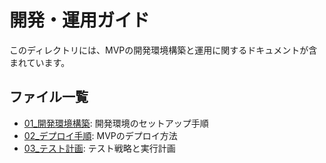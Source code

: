 # 開発・運用ガイド

このディレクトリには、MVPの開発環境構築と運用に関するドキュメントが含まれています。

## ファイル一覧

- [01_開発環境構築](./01_開発環境構築.md): 開発環境のセットアップ手順
- [02_デプロイ手順](./02_デプロイ手順.md): MVPのデプロイ方法
- [03_テスト計画](./03_テスト計画.md): テスト戦略と実行計画